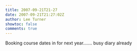 ```yaml
---
title: 2007-09-21T21-27
date: 2007-09-21T21:27:02Z
author: Lee Turner
showtoc: false
comments: true
---
```


Booking course dates in for next year....... busy diary already

